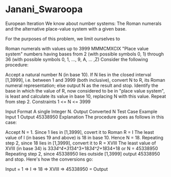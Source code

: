 # Janani_Swaroopa
European Iteration
We know about number systems: The Roman numerals and the alternative place-value system with a given base.

For the purposes of this problem, we limit ourselves to

Roman numerals with values up to 3999 MMMCMXCIX
"Place value system" numbers having bases from 2 (with possible symbols 0, 1) through 36 (with possible symbols 0, 1, ..., 9, A, ... ,Z)
Consider the following procedure:

Accept a natural number N (in base 10).
If N lies in the closed interval [1,3999], i.e. between 1 and 3999 (both inclusive), convert N to R, its Roman numeral representation; else output N as the result and stop.
Identify the base in which the value of R, now considered to be in "place value system", is least and calculate its value in base 10, replacing N with this value.
Repeat from step 2.
Constraints
1 <= N <= 3999

Input Format
A single Integer N.
Output
Converted N
Test Case
Example Input
1
Output
45338950
Explanation
The procedure goes as follows in this case:

Accept N = 1.
Since 1 lies in [1,3999], covert it to Roman R = I
The least value of I (in bases 19 and above) is 18 in base 10. Hence N = 18.
Repeating step 2, since 18 lies in [1,3999], convert it to R = XVIII
The least value of XVIII (in base 34) is
33*34^4+31*34^3+18*34^2+18*34+18 or N = 45338950
Repeating step 2, since 45338950 lies outside [1,3999] output 45338950 and stop.
Here's how the conversions go:

Input = 1 => I => 18 => XVIII => 45338950 = Output
